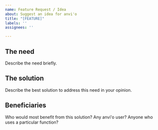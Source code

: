 ```yaml
---
name: Feature Request / Idea
about: Suggest an idea for anvi'o
title: "[FEATURE]"
labels: ''
assignees: ''

---
```


## The need

Describe the need briefly. 

## The solution

Describe the best solution to address this need in your opinion.

## Beneficiaries

Who would most benefit from this solution? Any anvi'o user? Anyone who uses a particular function?

